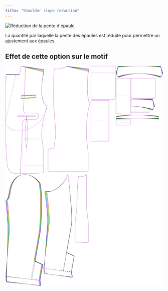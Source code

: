 ```yaml
---
title: "Shoulder slope reduction"
---
```


![Réduction de la pente d'épaule](shoulderslopereduction.svg)

La quantité par laquelle la pente des épaules est réduite pour permettre un ajustement aux épaules.

## Effet de cette option sur le motif

![Cette image montre l'effet de cette option en superposant plusieurs variantes qui ont une valeur différente pour cette option](jaeger_shoulderslopereduction_sample.svg "Effect of this option on the pattern")
